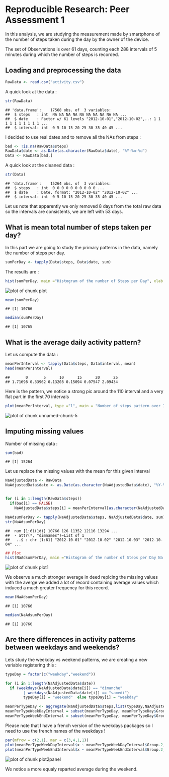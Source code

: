 # Reproducible Research: Peer Assessment 1
In this analysis, we are studying the measurement made by smartphone
of the number of steps taken during the day by the owner of the device. 

The set of Observations is over 61 days, counting each 288 intervals of 5 minutes
during which the number of steps is recorded. 

## Loading and preprocessing the data

```r
RawData <- read.csv("activity.csv")
```
A quick look at the data : 

```r
str(RawData)
```

```
## 'data.frame':	17568 obs. of  3 variables:
##  $ steps   : int  NA NA NA NA NA NA NA NA NA NA ...
##  $ date    : Factor w/ 61 levels "2012-10-01","2012-10-02",..: 1 1 1 1 1 1 1 1 1 1 ...
##  $ interval: int  0 5 10 15 20 25 30 35 40 45 ...
```
I decided to use real dates and to remove all the NAs from steps :

```r
bad <- !is.na(RawData$steps)
RawData$date <- as.Date(as.character(RawData$date), "%Y-%m-%d")
Data <- RawData[bad,]
```

A quick look at the cleaned data : 

```r
str(Data)
```

```
## 'data.frame':	15264 obs. of  3 variables:
##  $ steps   : int  0 0 0 0 0 0 0 0 0 0 ...
##  $ date    : Date, format: "2012-10-02" "2012-10-02" ...
##  $ interval: int  0 5 10 15 20 25 30 35 40 45 ...
```

Let us note that apparently we only removed 8 days from the total raw data so the intervals are consistents, we are left with 53 days. 

## What is mean total number of steps taken per day?
In this part we are going to study the primary patterns in the data, namely the number of steps per day. 


```r
sumPerDay <- tapply(Data$steps, Data$date, sum)
```
The results are : 

```r
hist(sumPerDay, main ="Histogram of the number of Steps per Day", xlab = "Number of steps per day")
```

![plot of chunk plot](./PA1_template_files/figure-html/plot.png) 


```r
mean(sumPerDay)
```

```
## [1] 10766
```

```r
median(sumPerDay)
```

```
## [1] 10765
```


## What is the average daily activity pattern?
Let us compute the data : 

```r
meanPerInterval <- tapply(Data$steps, Data$interval, mean)
head(meanPerInterval)
```

```
##       0       5      10      15      20      25 
## 1.71698 0.33962 0.13208 0.15094 0.07547 2.09434
```
Here is the pattern, we notice a strong pic around the 110 interval and a very flat 
part in the first 70 intervals 

```r
plot(meanPerInterval, type ="l", main = "Number of steps pattern over Intervals", ylab = "Mean of the number of steps")
```

![plot of chunk unnamed-chunk-5](./PA1_template_files/figure-html/unnamed-chunk-5.png) 

## Imputing missing values
Number of missing data : 

```r
sum(bad)
```

```
## [1] 15264
```

Let us replace the missing values with the mean for this given interval 

```r
NaAdjustedData <- RawData
NaAdjustedData$date <- as.Date(as.character(NaAdjustedData$date), "%Y-%m-%d")


for (i in 1:length(RawData$steps))
  if(bad[i] == FALSE)
    NaAdjustedData$steps[i] = meanPerInterval[as.character(NaAdjustedData$interval[i])]

NaAdsumPerDay <- tapply(NaAdjustedData$steps, NaAdjustedData$date, sum)
str(NaAdsumPerDay)
```

```
##  num [1:61(1d)] 10766 126 11352 12116 13294 ...
##  - attr(*, "dimnames")=List of 1
##   ..$ : chr [1:61] "2012-10-01" "2012-10-02" "2012-10-03" "2012-10-04" ...
```


```r
## Plot 
hist(NaAdsumPerDay, main ="Histogram of the number of Steps per Day Na Adjusted", xlab = "Number of steps per day, NAs were \n replaced by the mean on the interval")
```

![plot of chunk plot1](./PA1_template_files/figure-html/plot1.png) 

We observe a much stronger average in deed replcing the missing values with the averge we added a lot of record containing average values which induced a much greater frequency for this record. 


```r
mean(NaAdsumPerDay)
```

```
## [1] 10766
```

```r
median(NaAdsumPerDay)  
```

```
## [1] 10766
```


## Are there differences in activity patterns between weekdays and weekends?

Lets study the weekday vs weekend patterns, we are creating a new variable registering this :  

```r
typeDay = factor(c("weekday","weekend"))

for (i in 1:length(NaAdjustedData$date))
  if (weekdays(NaAdjustedData$date[i]) == "dimanche" 
        | weekdays(NaAdjustedData$date[i]) == "samedi")
        typeDay[i] = "weekend"  else typeDay[i] = "weekday"

meanPerTypeDay <- aggregate(NaAdjustedData$steps,list(typeDay,NaAdjustedData$interval), mean)
meanPerTypeWeekDayInterval = subset(meanPerTypeDay, meanPerTypeDay$Group.1 == "weekday")
meanPerTypeWeekEndInterval = subset(meanPerTypeDay, meanPerTypeDay$Group.1 == "weekend")
```
Please note  that I have a french version of the weekdays packages so I need to use the french names of the weekdays ! 


```r
par(mfrow = c(2,1), mar = c(3,4,1,1))
plot(meanPerTypeWeekDayInterval$x ~ meanPerTypeWeekDayInterval$Group.2, type = "l", main = "WeekDay average over Indexes", ylab = "steps mean")
plot(meanPerTypeWeekEndInterval$x ~ meanPerTypeWeekEndInterval$Group.2, type = "l", main = "WeekEnd average over Indexes", ylab = "steps mean")
```

![plot of chunk plot2panel](./PA1_template_files/figure-html/plot2panel.png) 

We notice a more equaly reparted average during the weekend. 
